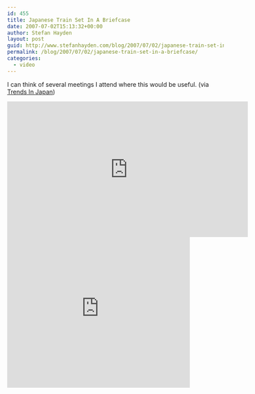 ```yaml
---
id: 455
title: Japanese Train Set In A Briefcase
date: 2007-07-02T15:13:32+00:00
author: Stefan Hayden
layout: post
guid: http://www.stefanhayden.com/blog/2007/07/02/japanese-train-set-in-a-briefcase/
permalink: /blog/2007/07/02/japanese-train-set-in-a-briefcase/
categories:
  - video
---
```

<p>I can think of several meetings I attend where this would be useful. (via <a href="http://www.kilian-nakamura.com/blog-english">Trends In Japan</a>)</p>
<p><iframe width="560" height="315" src="http://www.youtube.com/embed/QQkXl7-Li6Q" title="YouTube video player" frameborder="0" allow="accelerometer; autoplay; clipboard-write; encrypted-media; gyroscope; picture-in-picture" allowfullscreen></iframe>
<param name="wmode" value="transparent"></param><embed src="http://www.youtube.com/v/QQkXl7-Li6Q" type="application/x-shockwave-flash" wmode="transparent" width="425" height="350"></embed></object></p>
